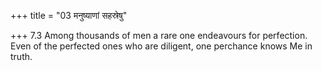 +++
title = "03 मनुष्याणां सहस्रेषु"

+++
7.3 Among thousands of men a rare one endeavours for perfection. Even of
the perfected ones who are diligent, one perchance knows Me in truth.
